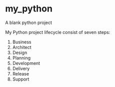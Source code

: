 # my_python
A blank python project

My Python project lifecycle consist of seven steps:

1. Business
2. Architect
3. Design
4. Planning
5. Development
6. Delivery
7. Release
8. Support
